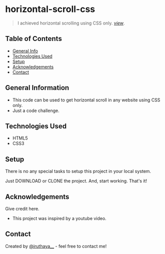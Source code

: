 # horizontal-scroll-css
> I achieved horizontal scrolling using CSS only. 
> [_view_](https://iruthayasanthose.github.io/horizontal-scroll-css/).

## Table of Contents
* [General Info](#general-information)
* [Technologies Used](#technologies-used)
* [Setup](#setup)
* [Acknowledgements](#acknowledgements)
* [Contact](#contact)
<!-- * [License](#license) -->


## General Information
- This code can be used to get horizontal scroll in any website using CSS only.
- Just a code challenge.


## Technologies Used
- HTML5
- CSS3


## Setup
There is no any special tasks to setup this project in your local system.

Just DOWNLOAD or CLONE the project.
And, start working.
That's it!


## Acknowledgements
Give credit here.
- This project was inspired by a youtube video.


## Contact
Created by [@iruthaya__](https://www.instagram.com/iruthaya__/) - feel free to contact me!

<!-- ## License -->
